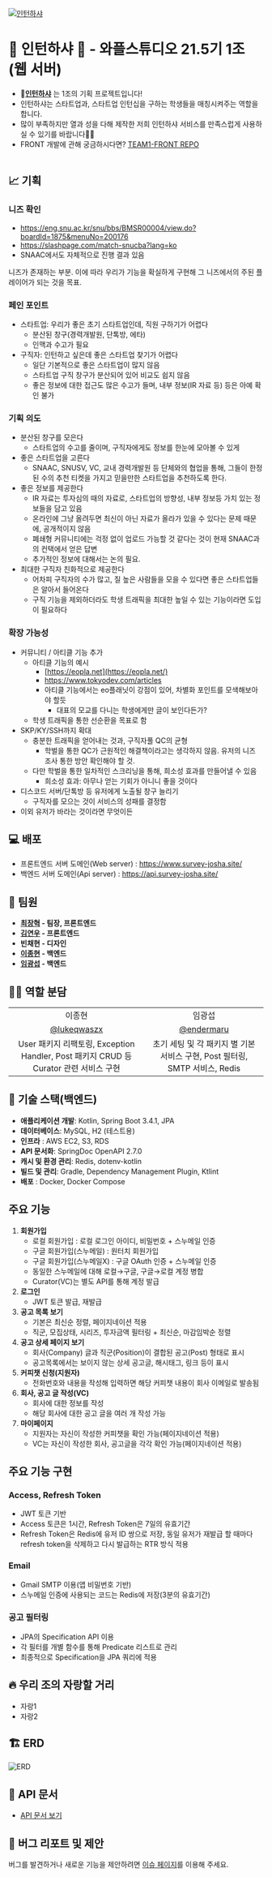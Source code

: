 [![인턴하샤](https://private-user-images.githubusercontent.com/127807229/408776202-b59ba8a2-5b70-49f7-a39e-4c273f3a6012.svg?jwt=eyJhbGciOiJIUzI1NiIsInR5cCI6IkpXVCJ9.eyJpc3MiOiJnaXRodWIuY29tIiwiYXVkIjoicmF3LmdpdGh1YnVzZXJjb250ZW50LmNvbSIsImtleSI6ImtleTUiLCJleHAiOjE3MzgzODY1NzgsIm5iZiI6MTczODM4NjI3OCwicGF0aCI6Ii8xMjc4MDcyMjkvNDA4Nzc2MjAyLWI1OWJhOGEyLTViNzAtNDlmNy1hMzllLTRjMjczZjNhNjAxMi5zdmc_WC1BbXotQWxnb3JpdGhtPUFXUzQtSE1BQy1TSEEyNTYmWC1BbXotQ3JlZGVudGlhbD1BS0lBVkNPRFlMU0E1M1BRSzRaQSUyRjIwMjUwMjAxJTJGdXMtZWFzdC0xJTJGczMlMkZhd3M0X3JlcXVlc3QmWC1BbXotRGF0ZT0yMDI1MDIwMVQwNTA0MzhaJlgtQW16LUV4cGlyZXM9MzAwJlgtQW16LVNpZ25hdHVyZT1lYjdjZWI2N2ZiNzJiOWFlOTEwZDRiZjFkNzQ4ZjU0OGJkY2Q0NDg3OWYxNDQ0ZjI1ZGNlNThjOGRiOWY2YzE3JlgtQW16LVNpZ25lZEhlYWRlcnM9aG9zdCJ9.UOZCSBAat6up7ERaSrvv2_N1GgN-G_lIVx8uFj4rP5M)](https://www.survey-josha.site/)

# 🎥 인턴하샤 🎥 - 와플스튜디오 21.5기 1조 (웹 서버)

- 🧇[**인턴하샤**](https://www.survey-josha.site/) 는 1조의 기획 프로젝트입니다!
- 인턴하샤는 스타트업과, 스타트업 인턴십을 구하는 학생들을 매칭시켜주는 역할을 합니다.
- 많이 부족하지만 열과 성을 다해 제작한 저희 인턴하샤 서비스를 만족스럽게 사용하실 수 있기를 바랍니다🙏🙏
- FRONT 개발에 관해 궁금하시다면? [TEAM1-FRONT REPO](https://github.com/wafflestudio/22-5-team1-web)
  <br/><br/>

## 📈 기획

### 니즈 확인

- https://eng.snu.ac.kr/snu/bbs/BMSR00004/view.do?boardId=1875&menuNo=200176
- https://slashpage.com/match-snucba?lang=ko
- SNAAC에서도 자체적으로 진행 결과 있음

니즈가 존재하는 부분. 이에 따라 우리가 기능을 확실하게 구현해 그 니즈에서의 주된 플레이어가 되는 것을 목표.

### 페인 포인트

- 스타트업: 우리가 좋은 초기 스타트업인데, 직원 구하기가 어렵다
    - 분산된 창구(경력개발원, 단톡방, 에타)
    - 인맥과 수고가 필요
- 구직자: 인턴하고 싶은데 좋은 스타트업 찾기가 어렵다
    - 일단 기본적으로 좋은 스타트업이 많지 않음
    - 스타트업 구직 창구가 분산되어 있어 비교도 쉽지 않음
    - 좋은 정보에 대한 접근도 많은 수고가 들며, 내부 정보(IR 자료 등) 등은 아예 확인 불가

### 기획 의도

- 분산된 창구를 모은다
    - 스타트업의 수고를 줄이며, 구직자에게도 정보를 한눈에 모아볼 수 있게
- 좋은 스타트업을 고른다
    - SNAAC, SNUSV, VC, 교내 경력개발원 등 단체와의 협업을 통해, 그들이 한정된 수의 추천 티켓을 가지고 믿을만한 스타트업을 추천하도록 한다.
- 좋은 정보를 제공한다
    - IR 자료는 투자심의 때의 자료로, 스타트업의 방향성, 내부 정보등 가치 있는 정보들을 담고 있음
    - 온라인에 그냥 올려두면 최신이 아닌 자료가 올라가 있을 수 있다는 문제 때문에, 공개적이지 않음
    - 폐쇄형 커뮤니티에는 걱정 없이 업로드 가능할 것 같다는 것이 현재 SNAAC과의 컨택에서 얻은 답변
    - 추가적인 정보에 대해서는 논의 필요.
- 최대한 구직자 친화적으로 제공한다
    - 어차피 구직자의 수가 많고, 질 높은 사람들을 모을 수 있다면 좋은 스타트업들은 알아서 들어온다
    - 구직 기능을 제외하더라도 학생 트래픽을 최대한 높일 수 있는 기능이라면 도입이 필요하다

### 확장 가능성

- 커뮤니티 / 아티클  기능 추가
    - 아티클 기능의 예시
        - [https://eopla.net](https://eopla.net/)
        - https://www.tokyodev.com/articles
        - 아티클 기능에서는 eo플래닛이 강점이 있어, 차별화 포인트를 모색해보아야 할듯
            - 대표의 모교를 다니는 학생에게만 글이 보인다든가?
    - 학생 트래픽을 통한 선순환을 목표로 함
- SKP/KY/SSH까지 확대
    - 충분한 트래픽을 얻어내는 것과, 구직자풀 QC의 균형
        - 학벌을 통한 QC가 근원적인 해결책이라고는 생각하지 않음. 유저의 니즈 조사 통한 방안 확인해야 할 것.
    - 다만 학벌을 통한 일차적인 스크리닝을 통해, 희소성 효과를 만들어낼 수 있음
        - 희소성 효과: 아무나 얻는 기회가 아니니 좋을 것이다
- 디스코드 서버/단톡방 등 유저에게 노출될 창구 늘리기
    - 구직자를 모으는 것이 서비스의 성패를 결정함
- 이외 유저가 바라는 것이라면 무엇이든

## 💻 배포

- 프론트엔드 서버 도메인(Web server) : <https://www.survey-josha.site/>
- 백엔드 서버 도메인(Api server) : <https://api.survey-josha.site/>

## 👥 팀원
- **[최장혁](https://github.com/goranikin) - 팀장, 프론트엔드**
- **[김연우](https://github.com/Yeonu-Kim) - 프론트엔드**
- **빈채현 - 디자인**
- **[이종현](https://github.com/lukeqwaszx) - 백엔드**
- **[임광섭](https://github.com/endermaru) - 백엔드**


## 🙋‍♂️ 역할 분담

|                                                                                             |                                                                                    |
| :-----------------------------------------------------------------------------------------: | :--------------------------------------------------------------------------------: |
|                                           이종현                                            |                                       임광섭                                       |
|                     [@lukeqwaszx](https://github.com/lukeqwaszx)                    |                    [@endermaru](https://github.com/endermaru)                    |
|  User 패키지 리팩토링, Exception Handler, Post 패키지 CRUD 등 Curator 관련 서비스 구현 |  초기 세팅 및 각 패키지 별 기본 서비스 구현, Post 필터링, SMTP 서비스, Redis |
</div>


## 🚀 기술 스택(백엔드)

- **애플리케이션 개발**: Kotlin, Spring Boot 3.4.1, JPA
- **데이터베이스**: MySQL, H2 (테스트용)
- **인프라** : AWS EC2, S3, RDS
- **API 문서화**: SpringDoc OpenAPI 2.7.0
- **캐시 및 환경 관리**: Redis, dotenv-kotlin
- **빌드 및 관리**: Gradle, Dependency Management Plugin, Ktlint
- **배포** : Docker, Docker Compose

## 주요 기능

1. **회원가입**
    - 로컬 회원가입 : 로컬 로그인 아이디, 비밀번호 + 스누메일 인증
    - 구글 회원가입(스누메일) : 원터치 회원가입
    - 구글 회원가입(스누메일X) : 구글 OAuth 인증 + 스누메일 인증
    - 동일한 스누메일에 대해 로컬→구글, 구글→로컬 계정 병합
    - Curator(VC)는 별도 API를 통해 계정 발급
2. **로그인**
    - JWT 토큰 발급, 재발급
3. **공고 목록 보기**
    - 기본은 최신순 정렬, 페이지네이션 적용
    - 직군, 모집상태, 시리즈, 투자금액 필터링 + 최신순, 마감임박순 정렬
4. **공고 상세 페이지 보기**
    - 회사(Company) 글과 직군(Position)이 결합된 공고(Post) 형태로 표시
    - 공고목록에서는 보이지 않는 상세 공고글, 해시태그, 링크 등이 표시
5. **커피챗 신청(지원자)**
    - 전화번호와 내용을 작성해 입력하면 해당 커피챗 내용이 회사 이메일로 발송됨
6. **회사, 공고 글 작성(VC)**
    - 회사에 대한 정보를 작성
    - 해당 회사에 대한 공고 글을 여러 개 작성 가능
7. **마이페이지**
    - 지원자는 자신이 작성한 커피챗을 확인 가능(페이지네이션 적용)
    - VC는 자신이 작성한 회사, 공고글을 각각 확인 가능(페이지네이션 적용)

## 주요 기능 구현

### Access, Refresh Token

- JWT 토큰 기반
- Access 토큰은 1시간, Refresh Token은 7일의 유효기간
- Refresh Token은 Redis에 유저 ID 쌍으로 저장, 동일 유저가 재발급 할 때마다 refresh token을 삭제하고 다시 발급하는 RTR 방식 적용

### Email

- Gmail SMTP 이용(앱 비밀번호 기반)
- 스누메일 인증에 사용되는 코드는 Redis에 저장(3분의 유효기간)

### 공고 필터링

- JPA의 Specification API 이용
- 각 필터를 개별 함수를 통해 Predicate 리스트로 관리
- 최종적으로 Specification을 JPA 쿼리에 적용

## 🔥 우리 조의 자랑할 거리
- 자랑1
- 자랑2

## 🏗️ ERD
![ERD](https://github.com/user-attachments/assets/a91ffb95-3cc7-4c0d-ad05-5f4bf049b84e)

## 📜 API 문서

- [API 문서 보기](https://api.survey-josha.site/swagger-ui/index.html#/)

## 🐛 버그 리포트 및 제안

버그를 발견하거나 새로운 기능을 제안하려면 [이슈 페이지](https://github.com/wafflestudio/22-5-team1-server/issues)를 이용해 주세요.

